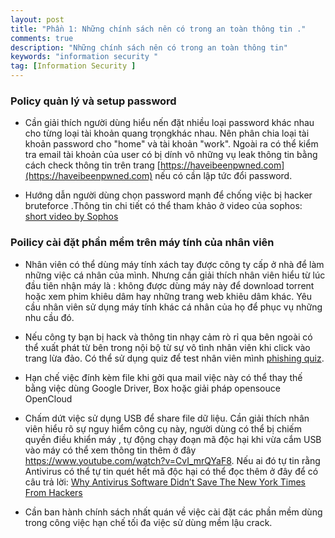 ```yaml
---
layout: post
title: "Phần 1: Những chính sách nên có trong an toàn thông tin ."
comments: true
description: "Những chính sách nên có trong an toàn thông tin"
keywords: "information security "
tag: [Information Security ]
---
```






### Policy quản lý và setup password

* Cần giải thích người dùng hiểu nến đặt nhiều loại password khác nhau cho từng loại tài khoản quang trọngkhác nhau. Nên phân chia loại tài khoản password cho "home" và tài khoản "work". Ngoài ra có thể kiểm tra email tài khoản của user có bị dính vô những vụ leak thông tin bằng cách check thông tin trên trang   [https://haveibeenpwned.com](https://haveibeenpwned.com) nếu có cần lập tức đổi password.

* Hướng dẫn người dùng chọn password mạnh  để chống việc bị hacker bruteforce .Thông tin chi tiết có thể tham khảo ở video của sophos: [ short video by Sophos](https://nakedsecurity.sophos.com/2014/10/01/how-to-pick-a-proper-password)

### Poilicy cài đặt phần mềm trên máy tính của  nhân viên

* Nhân viên có thể dùng máy tính xách tay  được công ty cấp  ở nhà để làm những việc cá nhân của mình. Nhưng cần giải thích nhân viên hiểu từ lúc đầu tiên nhận máy là : không được dùng máy này để download torrent hoặc xem phim khiêu dâm hay những trang web khiêu dâm khác. Yêu cầu nhân viên sử dụng máy tính khác cá nhân của họ để phục vụ những nhu cầu đó.

* Nếu công ty bạn bị hack và thông tin nhạy cảm rò rỉ qua bên ngoài có thể xuất phát từ bên trong nội bộ từ sự vô tình nhân viên khi click vào trang lừa đảo. Có thể sử dụng quiz để test nhân viên mình  [phishing quiz](https://www.google.com/search?q=Phishing+Quiz).

* Hạn chế việc đính kèm file khi gởi qua mail  việc này có thể thay thế bằng việc dùng Google Driver, Box hoặc giải pháp opensouce OpenCloud

* Chấm dứt việc sử dụng USB để share file dữ liệu. Cần giải thích nhân viên hiểu rõ sự nguy hiểm công cụ này, người dùng có thể bị chiếm quyền điều khiển máy , tự động chạy đoạn mã độc hại khi vừa cắm USB vào máy  có thể xem thông tin thêm ở đây  https://www.youtube.com/watch?v=CvI_mrQYaF8. Nếu ai đó tự tin rằng Antivirus có thể tự tin quét hết mã độc hại có thể đọc thêm ở đây để có câu trả lời: [Why Antivirus Software Didn’t Save The New York Times From Hackers](http://www.huffingtonpost.com/2013/01/31/antivirus-software-hackers_n_2589538.html)

* Cần ban hành chính sách nhất quán về việc cài đặt các phần mềm dùng trong công việc hạn chế tối đa việc sử dùng mềm lậu crack.
